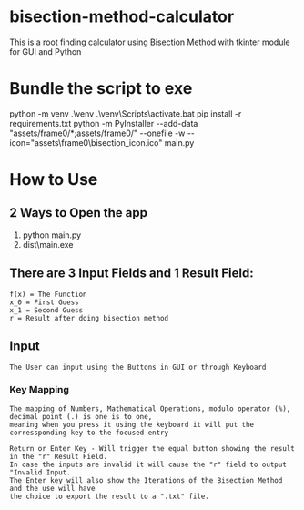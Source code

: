 # bisection-method-calculator
This is a root finding calculator using Bisection Method with tkinter module for GUI and Python

# Bundle the script to exe
python -m venv .\venv
.\venv\Scripts\activate.bat
pip install -r requirements.txt
python -m PyInstaller --add-data "assets/frame0/*;assets/frame0/" --onefile -w --icon="assets\frame0\bisection_icon.ico" main.py

# How to Use

## 2 Ways to Open the app

1. python main.py
2. dist\main.exe

## There are 3 Input Fields and 1 Result Field:
    f(x) = The Function
    x_0 = First Guess
    x_1 = Second Guess
    r = Result after doing bisection method

## Input
    The User can input using the Buttons in GUI or through Keyboard
    
### Key Mapping 
    The mapping of Numbers, Mathematical Operations, modulo operator (%), decimal point (.) is one is to one,
    meaning when you press it using the keyboard it will put the corressponding key to the focused entry

    Return or Enter Key - Will trigger the equal button showing the result in the "r" Result Field.
    In case the inputs are invalid it will cause the "r" field to output "Invalid Input.
    The Enter key will also show the Iterations of the Bisection Method and the use will have
    the choice to export the result to a ".txt" file. 


